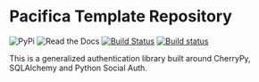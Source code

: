 # Pacifica Template Repository
![PyPi](https://img.shields.io/pypi/v/pacifica-auth.svg)
![Read the Docs](https://readthedocs.org/projects/pacifica-auth/badge/?version=latest)
[![Build Status](https://travis-ci.org/pacifica/pacifica-auth.svg?branch=master)](https://travis-ci.org/pacifica/pacifica-auth)
[![Build status](https://ci.appveyor.com/api/projects/status/0fnidqshlmhgufpl?svg=true)](https://ci.appveyor.com/project/dmlb2000/pacifica-auth)


This is a generalized authentication library built around CherryPy,
SQLAlchemy and Python Social Auth.
